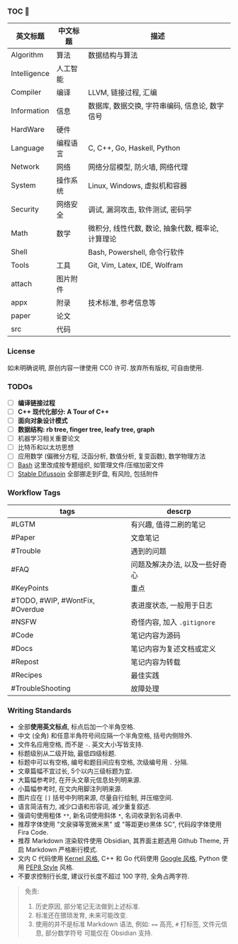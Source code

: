 ### TOC 🚀

| 英文标题     | 中文标题 | 描述                                           |
| ------------ | -------- | ---------------------------------------------- |
| Algorithm    | 算法     | 数据结构与算法                                 |
| Intelligence | 人工智能 |                                                |
| Compiler     | 编译     | LLVM, 链接过程, 汇编                           |
| Information  | 信息     | 数据库, 数据交换, 字符串编码, 信息论, 数字信号 |
| HardWare     | 硬件     |                                                |
| Language     | 编程语言 | C, C++, Go, Haskell, Python                    |
| Network      | 网络     | 网络分层模型, 防火墙, 网络代理                                               |
| System       | 操作系统 | Linux, Windows, 虚拟机和容器                   |
| Security     | 网络安全 | 调试, 漏洞攻击, 软件测试, 密码学               |
| Math         | 数学     | 微积分, 线性代数, 数论, 抽象代数, 概率论, 计算理论                                               |
| Shell        |          | Bash, Powershell, 命令行软件                   |
| Tools        | 工具     | Git, Vim, Latex, IDE, Wolfram      |
| attach       | 图片附件 |                                                |
| appx         | 附录     | 技术标准, 参考信息等                           |
| paper        | 论文     |                                                |
| src          | 代码     |                                                |

### License

如未明确说明, 原创内容一律使用 CC0 许可. 放弃所有版权, 可自由使用.

### TODOs

- [ ] **编译链接过程**
- [ ] **C++ 现代化部分: A Tour of C++**
- [ ] **面向对象设计模式**
- [ ] **数据结构: rb tree, finger tree, leafy tree, graph**
- [ ] 机器学习相关重要论文
- [ ] 比特币和以太坊思想
- [ ] 应用数学 (偏微分方程, 泛函分析, 数值分析, 复变函数), 数学物理方法
- [ ] [Bash](System/Shell/Bash.md) 这里改成按专题组织, 如管理文件/压缩加密文件
- [ ] [Stable Difussoin](Intelligence/Stable%20Diffusion/Stable%20Difussoin.md) 全部挪走到F盘, 有风险, 包括附件

### Workflow Tags

| tags                            | descrp                         |
| ------------------------------- | ------------------------------ |
| #LGTM                           | 有兴趣, 值得二刷的笔记         |
| #Paper                          | 文章笔记                       |
| #Trouble                        | 遇到的问题                     |
| #FAQ                            | 问题及解决办法, 以及一些好奇心 |
| #KeyPoints                      | 重点                           |
| #TODO, #WIP, #WontFix, #Overdue | 表进度状态, 一般用于日志       |
| #NSFW                           | 奇怪内容, 加入 `.gitignore`    |
| #Code                           | 笔记内容为源码                 |
| #Docs                           | 笔记内容为复述文档或定义       |
| #Repost                         | 笔记内容为转载                 |
| #Recipes                        | 最佳实践                       |
| #TroubleShooting                |   故障处理                             |

### Writing Standards

- 全部**使用英文标点**, 标点后加一个半角空格.
- 中文 (全角) 和任意半角符号间应隔一个半角空格, 括号内侧除外.
- 文件名应用空格, 而不是 `-`. 英文大小写皆支持.
- 标题级别从二级开始, 最低四级标题.
- 标题中可以有空格, 编号和题目间应有空格, 次级编号用 `.` 分隔.
- 文章篇幅不宜过长, 5个以内三级标题为宜.
- 大篇幅参考时, 在开头文章元信息处列明来源. 
- 小篇幅参考时, 在文内用脚注列明来源.
- 图片应在 `[]` 括号中列明来源, 尽量自行绘制, 并压缩空间.
- 语言简洁有力, 减少口语和形容词, 减少重复叙述.
- 强调句使用粗体 `**`, 新名词使用斜体 `*`, 名词收录到名词表中.
- 推荐字体使用 "文泉驿等宽微米黑" 或 "等距更纱黑体 SC", 代码段字体使用 Fira Code.
- 推荐 Markdown 渲染软件使用 Obsidian, 其界面主题选用 Github Theme, 开启 Markdown 严格断行模式.
- 文内 C 代码使用 [Kernel 风格](Language/C/Kernel%20C%20Style.md), C++ 和 Go 代码使用 [Google 风格](Language/C++/Google%20C++%20Style.md), Python 使用 [PEP8 Style](Language/Python/PEP8%20Style.md) 风格.
- 不要求控制行长度, 建议行长度不超过 100 字符, 全角占两字符.

> 免责:   
> 1. 历史原因, 部分笔记无法做到上述标准. 
> 2. 标准还在猥琐发育, 未来可能改变.   
> 3. 使用的并不是标准 Markdown 语法, 例如: `==` 高亮, `#` 打标签, 文件元信息, 部分数学符号 可能仅在 Obsidian 支持.